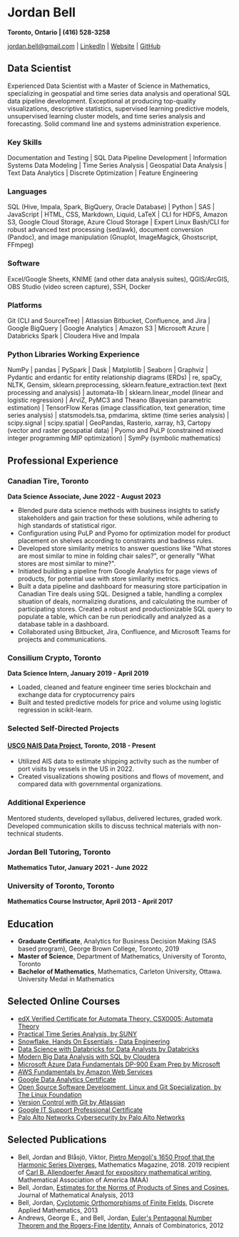 # Jordan Bell

**Toronto, Ontario | (416) 528-3258**

[jordan.bell@gmail.com](mailto:jordan.bell@gmail.com) | [LinkedIn](https://linkedin.com/in/jordanbell2357) | [Website](http://jordanbell.info) | [GitHub](https://github.com/jordanbell2357)

## Data Scientist

Experienced Data Scientist with a Master of Science in Mathematics, specializing in geospatial and time series data analysis and operational SQL data pipeline development. Exceptional at producing top-quality visualizations, descriptive statistics, supervised learning predictive models, unsupervised learning cluster models, and time series analysis and forecasting. Solid command line and systems administration experience.

### Key Skills

Documentation and Testing | SQL Data Pipeline Development | Information Systems Data Modeling | Time Series Analysis | Geospatial Data Analysis | Text Data Analytics | Discrete Optimization | Feature Engineering

### Languages

SQL (Hive, Impala, Spark, BigQuery, Oracle Database) | Python | SAS | JavaScript | HTML, CSS, Markdown, Liquid, LaTeX | CLI for HDFS, Amazon S3, Google Cloud Storage, Azure Cloud Storage | Expert Linux Bash/CLI for robust advanced text processing (sed/awk), document conversion (Pandoc), and image manipulation (Gnuplot, ImageMagick, Ghostscript, FFmpeg)

### Software

Excel/Google Sheets, KNIME (and other data analysis suites), QGIS/ArcGIS, OBS Studio (video screen capture), SSH, Docker

### Platforms

Git (CLI and SourceTree) | Atlassian Bitbucket, Confluence, and Jira | Google BigQuery | Google Analytics | Amazon S3 | Microsoft Azure | Databricks Spark | Cloudera Hive and Impala

### Python Libraries Working Experience

NumPy | pandas | PySpark | Dask | Matplotlib | Seaborn | Graphviz | Pydantic and erdantic for entity relationship diagrams (ERDs) | re, spaCy, NLTK, Gensim, sklearn.preprocessing, sklearn.feature_extraction.text (text processing and analysis) | automata-lib | sklearn.linear_model (linear and logistic regression) | ArviZ, PyMC3 and Theano (Bayesian parametric estimation) | TensorFlow Keras (image classification, text generation, time series analysis) | statsmodels.tsa, pmdarima, sktime (time series analysis) | scipy.signal | scipy.spatial | GeoPandas, Rasterio, xarray, h3, Cartopy (vector and raster geospatial data) | Pyomo and PuLP (constrained mixed integer programming MIP optimization) | SymPy (symbolic mathematics)

## Professional Experience

### Canadian Tire, Toronto

**Data Science Associate, June 2022 - August 2023**

- Blended pure data science methods with business insights to satisfy stakeholders and gain traction for these solutions, while adhering to high standards of statistical rigor.
- Configuration using PuLP and Pyomo for optimization model for product placement on shelves according to constraints and badness rules.
- Developed store similarity metrics to answer questions like "What stores are most similar to mine in folding chair sales?", or generally "What stores are most similar to mine?".
- Initiated building a pipeline from Google Analytics for page views of products, for potential use with store similarity metrics.
- Built a data pipeline and dashboard for measuring store participation in Canadian Tire deals using SQL. Designed a table, handling a complex situation of deals, normalizing durations, and calculating the number of participating stores. Created a robust and productionizable SQL query to populate a table, which can be run periodically and analyzed as a database table in a dashboard.
- Collaborated using Bitbucket, Jira, Confluence, and Microsoft Teams for projects and communications.


### Consilium Crypto, Toronto

**Data Science Intern, January 2019 - April 2019**

- Loaded, cleaned and feature engineer time series blockchain and exchange data for cryptocurrency pairs
- Built and tested predictive models for price and volume using logistic regression in scikit-learn.

### Selected Self-Directed Projects

#### [USCG NAIS Data Project](https://github.com/jordanbell2357/uscg-nais-data), Toronto, 2018 - Present

- Utilized AIS data to estimate shipping activity such as the number of port visits by vessels in the US in 2022.
- Created visualizations showing positions and flows of movement, and compared data with governmental organizations.

### Additional Experience

Mentored students, developed syllabus, delivered lectures, graded work. Developed communication skills to discuss technical materials with non-technical students.

### Jordan Bell Tutoring, Toronto

**Mathematics Tutor, January 2021 - June 2022**

### University of Toronto, Toronto

**Mathematics Course Instructor, April 2013 - April 2017**

## Education

- **Graduate Certificate**, Analytics for Business Decision Making (SAS based program), George Brown College, Toronto, 2019
- **Master of Science**, Department of Mathematics, University of Toronto, Toronto
- **Bachelor of Mathematics**, Mathematics, Carleton University, Ottawa. University Medal in Mathematics

## Selected Online Courses

- [edX Verified Certificate for Automata Theory. CSX0005: Automata Theory](https://courses.edx.org/certificates/4ad76d04e8fc418ab10daed7c7904299)
- [Practical Time Series Analysis, by SUNY](https://www.coursera.org/account/accomplishments/certificate/JF3E2ZYX7W4V)
- [Snowflake. Hands On Essentials - Data Engineering](https://www.credly.com/badges/76265419-c89e-4089-9dd1-1fb19cfc6271/linked_in_profile)
- [Data Science with Databricks for Data Analysts by Databricks](https://coursera.org/verify/specialization/42R9P8ZCMWJ6)
- [Modern Big Data Analysis with SQL by Cloudera](https://coursera.org/share/758c31b0eca67317d378432811a49eae)
- [Microsoft Azure Data Fundamentals DP-900 Exam Prep by Microsoft](https://coursera.org/share/3a9b0b2b40a9cbe9f257ca1000ea0271)
- [AWS Fundamentals by Amazon Web Services](https://coursera.org/share/add6daea4dd38b3d06e02647736c9481)
- [Google Data Analytics Certificate](https://www.credly.com/badges/edcdba60-5676-4202-91d0-aec1247fe104/linked_in_profile)
- [Open Source Software Development, Linux and Git Specialization, by The Linux Foundation](https://www.credly.com/badges/3ca0eef0-4775-4a38-bae5-c500e12a35cc/linked_in_profile)
- [Version Control with Git by Atlassian](https://coursera.org/share/6e44368590fe12674aa1f8e172719698)
- [Google IT Support Professional Certificate](https://coursera.org/share/ec054a74b0af3665bc1921683fcb1c55)
- [Palo Alto Networks Cybersecurity by Palo Alto Networks](https://coursera.org/share/2b4286e1772f2fd32fa89be409440459)


## Selected Publications

- Bell, Jordan and Blåsjö, Viktor, [Pietro Mengoli's 1650 Proof that the Harmonic Series Diverges](https://doi.org/10.1080/0025570X.2018.1506656), Mathematics Magazine, 2018. 2019 recipient of [Carl B. Allendoerfer Award for expository mathematical writing](https://www.maa.org/programs-and-communities/member-communities/maa-awards/writing-awards/carl-b-allendoerfer-awards), Mathematical Association of America (MAA)
- Bell, Jordan, [Estimates for the Norms of Products of Sines and Cosines](https://doi.org/10.1016/j.jmaa.2013.04.010), Journal of Mathematical Analysis, 2013
- Bell, Jordan, [Cyclotomic Orthomorphisms of Finite Fields](https://doi.org/10.1016/j.dam.2012.08.013), Discrete Applied Mathematics, 2013
- Andrews, George E., and Bell, Jordan, [Euler's Pentagonal Number Theorem and the Rogers-Fine Identity](https://doi.org/10.1007/s00026-012-0139-4), Annals of Combinatorics, 2012